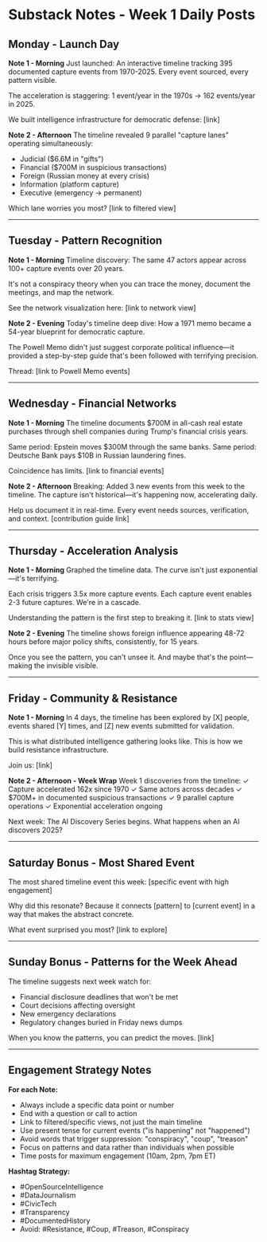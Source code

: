 # Substack Notes - Week 1 Daily Posts

## Monday - Launch Day

**Note 1 - Morning**
Just launched: An interactive timeline tracking 395 documented capture events from 1970-2025. Every event sourced, every pattern visible.

The acceleration is staggering: 1 event/year in the 1970s → 162 events/year in 2025.

We built intelligence infrastructure for democratic defense: [link]

**Note 2 - Afternoon**
The timeline revealed 9 parallel "capture lanes" operating simultaneously:
- Judicial ($6.6M in "gifts")
- Financial ($700M in suspicious transactions)
- Foreign (Russian money at every crisis)
- Information (platform capture)
- Executive (emergency → permanent)

Which lane worries you most? [link to filtered view]

---

## Tuesday - Pattern Recognition

**Note 1 - Morning**
Timeline discovery: The same 47 actors appear across 100+ capture events over 20 years.

It's not a conspiracy theory when you can trace the money, document the meetings, and map the network.

See the network visualization here: [link to network view]

**Note 2 - Evening**
Today's timeline deep dive: How a 1971 memo became a 54-year blueprint for democratic capture.

The Powell Memo didn't just suggest corporate political influence—it provided a step-by-step guide that's been followed with terrifying precision.

Thread: [link to Powell Memo events]

---

## Wednesday - Financial Networks

**Note 1 - Morning**
The timeline documents $700M in all-cash real estate purchases through shell companies during Trump's financial crisis years.

Same period: Epstein moves $300M through the same banks.
Same period: Deutsche Bank pays $10B in Russian laundering fines.

Coincidence has limits. [link to financial events]

**Note 2 - Afternoon**
Breaking: Added 3 new events from this week to the timeline. The capture isn't historical—it's happening now, accelerating daily.

Help us document it in real-time. Every event needs sources, verification, and context. [contribution guide link]

---

## Thursday - Acceleration Analysis

**Note 1 - Morning**
Graphed the timeline data. The curve isn't just exponential—it's terrifying.

Each crisis triggers 3.5x more capture events.
Each capture event enables 2-3 future captures.
We're in a cascade.

Understanding the pattern is the first step to breaking it. [link to stats view]

**Note 2 - Evening**
The timeline shows foreign influence appearing 48-72 hours before major policy shifts, consistently, for 15 years.

Once you see the pattern, you can't unsee it. And maybe that's the point—making the invisible visible.

---

## Friday - Community & Resistance

**Note 1 - Morning**
In 4 days, the timeline has been explored by [X] people, events shared [Y] times, and [Z] new events submitted for validation.

This is what distributed intelligence gathering looks like. This is how we build resistance infrastructure.

Join us: [link]

**Note 2 - Afternoon - Week Wrap**
Week 1 discoveries from the timeline:
✓ Capture accelerated 162x since 1970
✓ Same actors across decades
✓ $700M+ in documented suspicious transactions
✓ 9 parallel capture operations
✓ Exponential acceleration ongoing

Next week: The AI Discovery Series begins. What happens when an AI discovers 2025?

---

## Saturday Bonus - Most Shared Event

The most shared timeline event this week: [specific event with high engagement]

Why did this resonate? Because it connects [pattern] to [current event] in a way that makes the abstract concrete.

What event surprised you most? [link to explore]

---

## Sunday Bonus - Patterns for the Week Ahead

The timeline suggests next week watch for:
- Financial disclosure deadlines that won't be met
- Court decisions affecting oversight
- New emergency declarations
- Regulatory changes buried in Friday news dumps

When you know the patterns, you can predict the moves. [link]

---

## Engagement Strategy Notes

**For each Note:**
- Always include a specific data point or number
- End with a question or call to action
- Link to filtered/specific views, not just the main timeline
- Use present tense for current events ("is happening" not "happened")
- Avoid words that trigger suppression: "conspiracy", "coup", "treason"
- Focus on patterns and data rather than individuals when possible
- Time posts for maximum engagement (10am, 2pm, 7pm ET)

**Hashtag Strategy:**
- #OpenSourceIntelligence
- #DataJournalism  
- #CivicTech
- #Transparency
- #DocumentedHistory
- Avoid: #Resistance, #Coup, #Treason, #Conspiracy